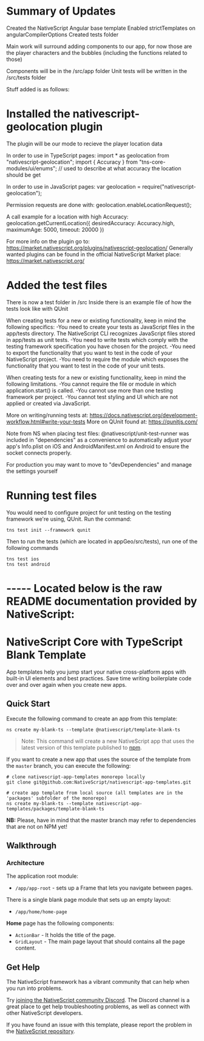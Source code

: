 # Summary of Updates
  Created the NativeScript Angular base template
  Enabled strictTemplates on angularCompilerOptions
  Created tests folder

  Main work will surround adding components to our app,
  for now those are the player characters and the bubbles
  (including the functions related to those)

  Components will be in the /src/app folder
  Unit tests will be written in the /src/tests folder

Stuff added is as follows:

# Installed the nativescript-geolocation plugin
  The plugin will be our mode to recieve the player location data

  In order to use in TypeScript pages:
    import * as geolocation from "nativescript-geolocation";
    import { Accuracy } from "tns-core-modules/ui/enums"; // used to describe at what accuracy the location should be get

  In order to use in JavaScript pages:
    var geolocation = require("nativescript-geolocation");

  Permission requests are done with:
    geolocation.enableLocationRequest();

  A call example for a location with high Accuracy:
    geolocation.getCurrentLocation({ desiredAccuracy: Accuracy.high, maximumAge: 5000, timeout: 20000 })


For more info on the plugin go to: https://market.nativescript.org/plugins/nativescript-geolocation/
Generally wanted plugins can be found in the official NativeScript Market place: https://market.nativescript.org/


# Added the test files
  There is now a test folder in /src
  Inside there is an example file of how the tests look like with QUnit

  When creating tests for a new or existing functionality, keep in mind the following specifics:
    -You need to create your tests as JavaScript files in the app/tests directory. The NativeScript CLI recognizes JavaScript files stored in app/tests as unit tests.
    -You need to write tests which comply with the testing framework specification you have chosen for the project.
    -You need to export the functionality that you want to test in the code of your NativeScript project.
    -You need to require the module which exposes the functionality that you want to test in the code of your unit tests.

  When creating tests for a new or existing functionality, keep in mind the following limitations.
    -You cannot require the file or module in which application.start() is called.
    -You cannot use more than one testing framework per project.
    -You cannot test styling and UI which are not applied or created via JavaScript.

More on writing/running tests at: https://docs.nativescript.org/development-workflow.html#write-your-tests
More on QUnit found at: https://qunitjs.com/

Note from NS when placing test files:
  @nativescript/unit-test-runner was included in "dependencies" as a convenience to automatically adjust your app's Info.plist on iOS and AndroidManifest.xml on Android to ensure the socket connects properly.

  For production you may want to move to "devDependencies" and manage the settings yourself

# Running test files 
You would need to configure project for unit testing on the testing framework we're using, QUnit. Run the command:

```
tns test init --framework qunit
```

Then to run the tests (which are located in appGeo/src/tests), run one of the following commands 

```
tns test ios
tns test android
```

# ----- Located below is the raw README documentation provided by NativeScript:

# NativeScript Core with TypeScript Blank Template
App templates help you jump start your native cross-platform apps with built-in UI elements and best practices. Save time writing boilerplate code over and over again when you create new apps.

## Quick Start
Execute the following command to create an app from this template:

```
ns create my-blank-ts --template @nativescript/template-blank-ts
```

> Note: This command will create a new NativeScript app that uses the latest version of this template published to [npm](https://www.npmjs.com/package/@nativescript/template-blank-ts).

If you want to create a new app that uses the source of the template from the `master` branch, you can execute the following:

```
# clone nativescript-app-templates monorepo locally
git clone git@github.com:NativeScript/nativescript-app-templates.git

# create app template from local source (all templates are in the 'packages' subfolder of the monorepo)
ns create my-blank-ts --template nativescript-app-templates/packages/template-blank-ts
```

**NB:** Please, have in mind that the master branch may refer to dependencies that are not on NPM yet!

## Walkthrough

### Architecture
The application root module:
- `/app/app-root` - sets up a Frame that lets you navigate between pages.

There is a single blank page module that sets up an empty layout:
- `/app/home/home-page`

**Home** page has the following components:
- `ActionBar` - It holds the title of the page.
- `GridLayout` - The main page layout that should contains all the page content.

## Get Help
The NativeScript framework has a vibrant community that can help when you run into problems.

Try [joining the NativeScript community Discord](https://nativescript.org/discord). The Discord channel is a great place to get help troubleshooting problems, as well as connect with other NativeScript developers.

If you have found an issue with this template, please report the problem in the [NativeScript repository](https://github.com/NativeScript/NativeScript/issues).


